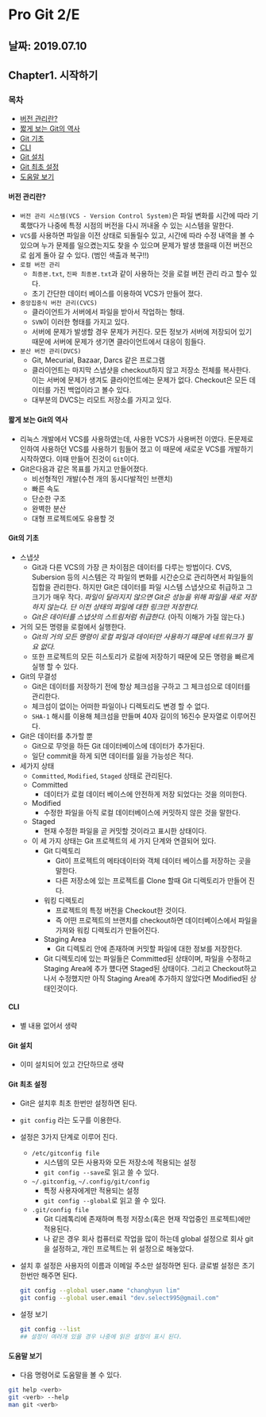# Pro Git 2/E

## 날짜: 2019.07.10

## Chapter1. 시작하기

### 목차

- [버전 관리란?](#버전-관리란?)
- [짧게 보는 Git의 역사](#짧게-보는-Git의-역사)
- [Git 기초](#Git-기초)
- [CLI](#CLI)
- [Git 설치](#Git-설치)
- [Git 최초 설정](#Git-최초-설정)
- [도움말 보기](#도움말-보기)

#### 버전 관리란?

- `버전 관리 시스템(VCS - Version Control System)`은 파일 변화를 시간에 따라 기록했다가 나중에 특정 시점의 버전을 다시 꺼내올 수 있는 시스템을 말한다.
- `VCS`를 사용하면 파일을 이전 상태로 되돌릴수 있고, 시간에 따라 수정 내역을 볼 수 있으며 누가 문제를 일으켰는지도 찾을 수 있으며 문제가 발생 했을때 이전 버전으로 쉽게 돌아 갈 수 있다. (범인 색출과 복구!!)
- `로컬 버전 관리`
  - `최종본.txt`, `진짜 최종본.txt`과 같이 사용하는 것을 로컬 버전 관리 라고 할수 있다.
  - 초기 간단한 데이터 베이스를 이용하여 VCS가 만들어 졌다.
- `중앙집중식 버전 관리(CVCS)`
  - 클라이언트가 서버에서 파일을 받아서 작업하는 형태.
  - `SVN`이 이러한 형태를 가지고 있다.
  - 서버에 문제가 발생할 경우 문제가 커진다. 모든 정보가 서버에 저장되어 있기 때문에 서버에 문제가 생기면 클라이언트에서 대응이 힘들다.
- `분산 버전 관리(DVCS)`
  - Git, Mecurial, Bazaar, Darcs 같은 프로그램
  - 클라이언트는 마지막 스냅샷을 checkout하지 않고 저장소 전체를 복사한다. 이는 서버에 문제가 생겨도 클라이언트에는 문제가 없다. Checkout은 모든 데이터를 가진 백업이라고 볼수 있다.
  - 대부분의 DVCS는 리모트 저장소를 가지고 있다.

#### 짧게 보는 Git의 역사

- 리눅스 개발에서 VCS를 사용하였는데, 사용한 VCS가 사용버전 이였다. 돈문제로 인하여 사용하던 VCS를 사용하기 힘들어 졌고 이 때문에 새로운 VCS를 개발하기 시작하였다. 이때 만들어 진것이 `Git`이다.
- Git은다음과 같은 목표를 가지고 만들어졌다.
  - 비선형적인 개발(수천 개의 동시다발적인 브랜치)
  - 빠른 속도
  - 단순한 구조
  - 완벽한 분산
  - 대형 프로젝트에도 유용할 것
  
#### Git의 기초

- 스냅샷
  - Git과 다른 VCS의 가장 큰 차이점은 데이터를 다루는 방법이다. CVS, Subersion 등의 시스템은 각 파일의 변화를 시간순으로 관리하면서 파일들의 집합을 관리한다. 하지만 Git은 데이터를 파일 시스템 스냅샷으로 취급하고 그 크기가 매우 작다. *파일이 달라지지 않으면 Git은 성능을 위해 파일을 새로 저장하지 않는다. 단 이전 상태의 파일에 대한 링크만 저장한다.*
  - *Git은 데이터를 스냅샷의 스트림처럼 취급한다.* (아직 이해가 가질 않는다.)
- 거의 모든 명령을 로컬에서 실행한다.
  - *Git의 거의 모든 명령이 로컬 파일과 데이터만 사용하기 떄문에 네트워크가 필요 없다.*
  - 또한 프로젝트의 모든 히스토리가 로컬에 저장하기 때문에 모든 명령을 빠르게 실행 할 수 있다.
- Git의 무결성
  - Git은 데이터를 저장하기 전에 항상 체크섬을 구하고 그 체크섬으로 데이터를 관리한다.
  - 체크섬이 없이는 어떠한 파일이나 디렉토리도 변경 할 수 없다.
  - `SHA-1` 해시를 이용해 체크섬을 만들며 40자 길이의 16진수 문자열로 이루어진다.
- Git은 데이터를 추가할 뿐
  - Git으로 무엇을 하든 Git 데이터베이스에 데이터가 추가된다.
  - 일단 commit을 하게 되면 데이터를 잃을 가능성은 적다.
- 세가지 상태
  - `Committed`, `Modified`, `Staged` 상태로 관리된다.
  - Committed
    - 데이터가 로컬 데이터 베이스에 안전하게 저장 되었다는 것을 의미한다.
  - Modified
    - 수정한 파일을 아직 로컬 데이터베이스에 커밋하지 않은 것을 말한다.
  - Staged
    - 현재 수정한 파일을 곧 커밋할 것이라고 표시한 상태이다.
  - 이 세 가지 상태는 Git 프로젝트의 세 가지 단계와 연결되어 있다.
    - Git 디렉토리
      - Git이 프로젝트의 메타데이터와 객체 데이터 베이스를 저장하는 곳을 말한다.
      - 다른 저장소에 있는 프로젝트를 Clone 할때 Git 디렉토리가 만들어 진다.
    - 워킹 디렉토리
      - 프로젝트의 특정 버전을 Checkout한 것이다.
      - 즉 어떤 프로젝트의 브랜치를 checkout하면 데이터베이스에서 파일을 가져와 워킹 디렉토리가 만들어진다.
    - Staging Area
      - Git 디렉토리 안에 존재하며 커밋할 파일에 대한 정보를 저장한다.
    - Git 디렉토리에 있는 파일들은 Committed된 상태이며, 파일을 수정하고 Staging Area에 추가 헀다면 Staged된 상태이다. 그리고 Checkout하고 나서 수정했지만 아직 Staging Area에 추가하지 않았다면 Modified된 상태인것이다.

#### CLI

- 별 내용 없어서 생략

#### Git 설치

- 이미 설치되어 있고 간단하므로 생략

#### Git 최초 설정

- Git은 설치후 최초 한번만 설정하면 된다.
- `git config` 라는 도구를 이용한다.
- 설정은 3가지 단계로 이루어 진다.
  - `/etc/gitconfig file`
    - 시스템의 모든 사용자와 모든 저장소에 적용되는 설정
    - `git config --save`로 읽고 쓸 수 있다.
  - `~/.gitconfig`, `~/.config/git/config`
    - 특정 사용자에게만 적용되는 설정
    - `git config --global`로 읽고 쓸 수 있다.
  - `.git/config file`
    - Git 디레톡리에 존재하며 특정 저장소(혹은 현재 작업중인 프로젝트)에만 적용된다.
    - 나 같은 경우 회사 컴퓨터로 작업을 많이 하는데 global 설정으로 회사 git을 설정하고, 개인 프로젝트는 위 설정으로 해놓았다.
- 설치 후 설정은 사용자의 이름과 이메일 주소만 설정하면 된다. 글로벌 설정은 초기 한번만 해주면 된다.

  ``` bash
  git config --global user.name "changhyun lim"
  git config --global user.email "dev.select995@gmail.com"
  ```

- 설정 보기

  ``` bash
  git config --list
  ## 설정이 여러개 있을 경우 나중에 읽은 설정이 표시 된다.
  ```

#### 도움말 보기

- 다음 명령어로 도움말을 볼 수 있다.

``` bash
git help <verb>
git <verb> --help
man git <verb>
```
